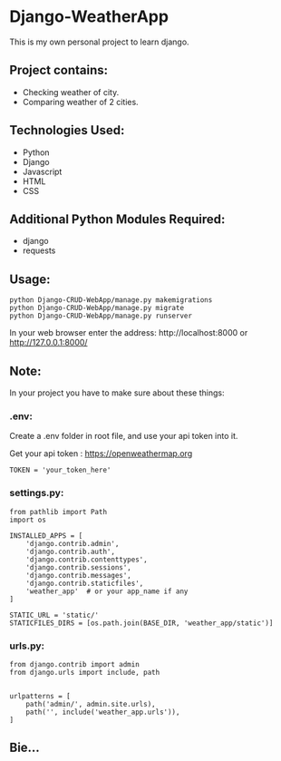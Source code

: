 # Django-WeatherApp
This is my own personal project to learn django.

## Project contains:
* Checking weather of city.
* Comparing weather of 2 cities.

## Technologies Used:
* Python
* Django
* Javascript
* HTML
* CSS

## Additional Python Modules Required:
* django
* requests

## Usage:
```
python Django-CRUD-WebApp/manage.py makemigrations
python Django-CRUD-WebApp/manage.py migrate
python Django-CRUD-WebApp/manage.py runserver
```

In your web browser enter the address: http://localhost:8000 or http://127.0.0.1:8000/


## Note:
In your project you have to make sure about these things:
### .env:
Create a .env folder in root file, and use your api token into it.

Get your api token : https://openweathermap.org
```
TOKEN = 'your_token_here'
```

### settings.py:
```
from pathlib import Path
import os
```
```
INSTALLED_APPS = [
    'django.contrib.admin',
    'django.contrib.auth',
    'django.contrib.contenttypes',
    'django.contrib.sessions',
    'django.contrib.messages',
    'django.contrib.staticfiles',
    'weather_app'  # or your app_name if any
]
```
```
STATIC_URL = 'static/'
STATICFILES_DIRS = [os.path.join(BASE_DIR, 'weather_app/static')]
```

### urls.py:
```
from django.contrib import admin
from django.urls import include, path


urlpatterns = [
    path('admin/', admin.site.urls),
    path('', include('weather_app.urls')),
]
```

## Bie...
